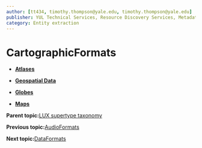 ```yaml
---
author: [tt434, timothy.thompson@yale.edu, timothy.thompson@yale.edu]
publisher: YUL Technical Services, Resource Discovery Services, Metadata Services Unit
category: Entity extraction
---
```


# CartographicFormats

-   **[Atlases](../../concepts/supertypes/atlases.md)**  

-   **[Geospatial Data](../../concepts/supertypes/geospatialdata.md)**  

-   **[Globes](../../concepts/supertypes/globes.md)**  

-   **[Maps](../../concepts/supertypes/maps.md)**  


**Parent topic:**[LUX supertype taxonomy](../../concepts/supertypes/supertypes.md)

**Previous topic:**[AudioFormats](../../concepts/supertypes/audioformats.md)

**Next topic:**[DataFormats](../../concepts/supertypes/dataformats.md)

